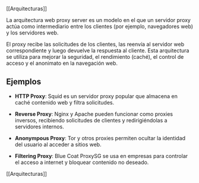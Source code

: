 [[Arquitecturas]]

La arquitectura web proxy server es un modelo en el que un servidor proxy actúa como intermediario entre los clientes (por ejemplo, navegadores web) y los servidores web. 

El proxy recibe las solicitudes de los clientes, las reenvía al servidor web correspondiente y luego devuelve la respuesta al cliente. Esta arquitectura se utiliza para mejorar la seguridad, el rendimiento (caché), el control de acceso y el anonimato en la navegación web.

## Ejemplos

- **HTTP Proxy**: Squid es un servidor proxy popular que almacena en caché contenido web y filtra solicitudes. 
 
- **Reverse Proxy**: Nginx y Apache pueden funcionar como proxies inversos, recibiendo solicitudes de clientes y redirigiéndolas a servidores internos. 

- **Anonympous Proxy**: Tor y otros proxies permiten ocultar la identidad del usuario al acceder a sitios web. 

- **Filtering Proxy**: Blue Coat ProxySG se usa en empresas para controlar el acceso a internet y bloquear contenido no deseado.

[[Arquitecturas]]